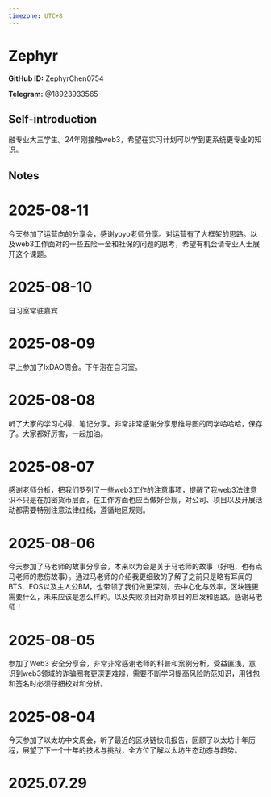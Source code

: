 ```yaml
---
timezone: UTC+8
---
```


# Zephyr

**GitHub ID:** ZephyrChen0754

**Telegram:** @18923933565

## Self-introduction

融专业大三学生。24年刚接触web3，希望在实习计划可以学到更系统更专业的知识。

## Notes

<!-- Content_START -->
# 2025-08-11

今天参加了运营向的分享会，感谢yoyo老师分享。对运营有了大框架的思路。以及web3工作面对的一些五险一金和社保的问题的思考，希望有机会请专业人士展开这个课题。

# 2025-08-10

自习室常驻嘉宾

# 2025-08-09

早上参加了lxDAO周会。下午泡在自习室。

# 2025-08-08

听了大家的学习心得、笔记分享。非常非常感谢分享思维导图的同学哈哈哈，保存了。大家都好厉害，一起加油。

# 2025-08-07

感谢老师分析，把我们罗列了一些web3工作的注意事项，提醒了我web3法律意识不只是在加密货币层面，在工作方面也应当做好合规，对公司、项目以及开展活动都需要特别注意法律红线，遵循地区规则。

# 2025-08-06

今天参加了马老师的故事分享会，本来以为会是关于马老师的故事（好吧，也有点马老师的悲伤故事）。通过马老师的介绍我更细致的了解了之前只是略有耳闻的BTS、EOS以及主人公BM，也带领了我们做更深刻，去中心化与效率，区块链更需要什么，未来应该是怎么样的。以及失败项目对新项目的启发和思路。感谢马老师！

# 2025-08-05

参加了Web3 安全分享会，非常非常感谢老师的科普和案例分析，受益匪浅，意识到web3领域的诈骗圈套更深更难辨，需要不断学习提高风险防范知识，用钱包和签名时必须仔细校对和分析。

# 2025-08-04

今天参加了以太坊中文周会，听了最近的区块链快讯报告，回顾了以太坊十年历程，展望了下一个十年的技术与挑战，全方位了解以太坊生态动态与趋势。


# 2025.07.29


<!-- Content_END -->
